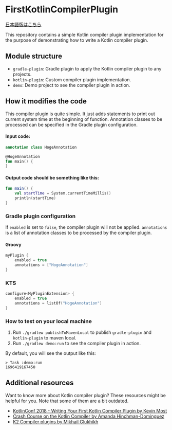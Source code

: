 # FirstKotlinCompilerPlugin

[日本語版はこちら](README-ja.md)

This repository contains a simple Kotlin compiler plugin implementation
for the purpose of demonstrating how to write a Kotlin compiler plugin.

## Module structure

- `gradle-plugin`: Gradle plugin to apply the Kotlin compiler plugin to any projects.
- `kotlin-plugin`: Custom compiler plugin implementation.
- `demo`: Demo project to see the compiler plugin in action.

## How it modifies the code

This compiler plugin is quite simple.
It just adds statements to print out current system time at the beginning of function.
Annotation classes to be processed can be specified in the Gradle plugin configuration.

#### Input code:

```kotlin
annotation class HogeAnnotation

@HogeAnnotation
fun main() {
}
```

#### Output code should be something like this:

```kotlin
fun main() {
    val startTime = System.currentTimeMillis()
    println(startTime)
}
```

### Gradle plugin configuration

If `enabled` is set to `false`, the compiler plugin will not be applied.
`annotations` is a list of annotation classes to be processed by the compiler plugin.

#### Groovy

```groovy
myPlugin {
    enabled = true
    annotations = ["HogeAnnotation"]
}
```

### KTS

```kotlin
configure<MyPluginExtension> {
    enabled = true
    annotations = listOf("HogeAnnotation")
}
```

### How to test on your local machine

1. Run `./gradlew publishToMavenLocal` to publish `gradle-plugin` and `kotlin-plugin` to maven local.
2. Run `./gradlew demo:run` to see the compiler plugin in action.

By default, you will see the output like this:

```
> Task :demo:run
1696419167450
```

## Additional resources

Want to know more about Kotlin compiler plugin? These resources might be helpful for you.
Note that some of them are a bit outdated.

- [KotlinConf 2018 - Writing Your First Kotlin Compiler Plugin by Kevin Most](https://www.youtube.com/watch?v=w-GMlaziIyo)
- [Crash Course on the Kotlin Compiler by Amanda Hinchman-Dominguez](https://www.youtube.com/watch?v=wUGfuWHCqrc)
- [K2 Compiler plugins by Mikhail Glukhikh](https://www.youtube.com/watch?v=Pl-89n9wDqo)

